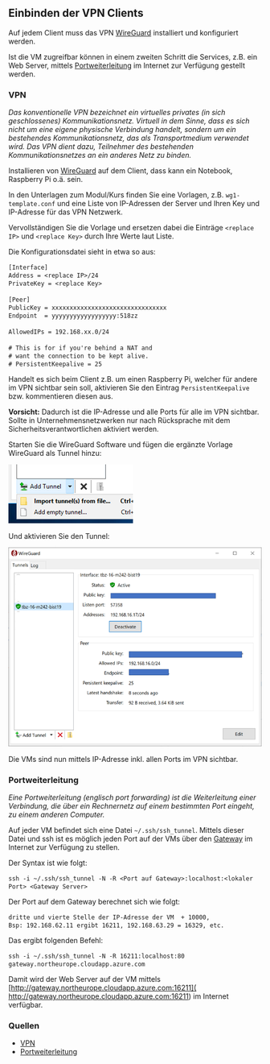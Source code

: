 Einbinden der VPN Clients
-------------------------

Auf jedem Client muss das VPN [WireGuard](https://www.wireguard.com/install/) installiert und konfiguriert werden.

Ist die VM zugreifbar können in einem zweiten Schritt die Services, z.B. ein Web Server, mittels [Portweiterleitung](#portweiterleitung) im Internet zur Verfügung gestellt werden.

### VPN

*Das konventionelle VPN bezeichnet ein virtuelles privates (in sich geschlossenes) Kommunikationsnetz. Virtuell in dem Sinne, dass es sich nicht um eine eigene physische Verbindung handelt, sondern um ein bestehendes Kommunikationsnetz, das als Transportmedium verwendet wird. Das VPN dient dazu, Teilnehmer des bestehenden Kommunikationsnetzes an ein anderes Netz zu binden.*

Installieren von [WireGuard](https://www.wireguard.com/install/) auf dem Client, dass kann ein Notebook, Raspberry Pi o.ä. sein.

In den Unterlagen zum Modul/Kurs finden Sie eine Vorlagen, z.B. `wg1-template.conf` und eine Liste von IP-Adressen der Server und Ihren Key und IP-Adresse für das VPN Netzwerk.

Vervollständigen Sie die Vorlage und ersetzen dabei die Einträge `<replace IP>` und `<replace Key>` durch Ihre Werte laut Liste.

Die Konfigurationsdatei sieht in etwa so aus:

    [Interface]
    Address = <replace IP>/24
    PrivateKey = <replace Key>
    
    [Peer]
    PublicKey = xxxxxxxxxxxxxxxxxxxxxxxxxxxxxxxx
    Endpoint  = yyyyyyyyyyyyyyyyyy:518zz
    
    AllowedIPs = 192.168.xx.0/24
    
    # This is for if you're behind a NAT and
    # want the connection to be kept alive.
    # PersistentKeepalive = 25

Handelt es sich beim Client z.B. um einen Raspberry Pi, welcher für andere im VPN sichtbar sein soll, aktivieren Sie den Eintrag `PersistentKeepalive` bzw. kommentieren diesen aus.

**Vorsicht:** Dadurch ist die IP-Adresse und alle Ports für alle im VPN sichtbar. Sollte in Unternehmensnetzwerken nur nach Rücksprache mit dem Sicherheitsverantwortlichen aktiviert werden.

Starten Sie die WireGuard Software und fügen die ergänzte Vorlage WireGuard als Tunnel hinzu:

![](../images/wireguard-add.png)

Und aktivieren Sie den Tunnel:

![](../images/wireguard-activate.png)

Die VMs sind nun mittels IP-Adresse inkl. allen Ports im VPN sichtbar.

### Portweiterleitung

*Eine Portweiterleitung (englisch port forwarding) ist die Weiterleitung einer Verbindung, die über ein Rechnernetz auf einem bestimmten Port eingeht, zu einem anderen Computer.*

Auf jeder VM befindet sich eine Datei `~/.ssh/ssh_tunnel`. Mittels dieser Datei und ssh ist es möglich jeden Port auf der VMs über den [Gateway](Gateway.md) im Internet zur Verfügung zu stellen.

Der Syntax ist wie folgt:

    ssh -i ~/.ssh/ssh_tunnel -N -R <Port auf Gateway>:localhost:<lokaler Port> <Gateway Server>
    
Der Port auf dem Gateway berechnet sich wie folgt:

    dritte und vierte Stelle der IP-Adresse der VM  + 10000,  
    Bsp: 192.168.62.11 ergibt 16211, 192.168.63.29 = 16329, etc.     
    
Das ergibt folgenden Befehl:

    ssh -i ~/.ssh/ssh_tunnel -N -R 16211:localhost:80 gateway.northeurope.cloudapp.azure.com
    
Damit wird der Web Server auf der VM mittels [http://gateway.northeurope.cloudapp.azure.com:16211]( http://gateway.northeurope.cloudapp.azure.com:16211) im Internet verfügbar.

### Quellen

* [VPN](https://de.wikipedia.org/wiki/Virtual_Private_Network)
* [Portweiterleitung](https://de.wikipedia.org/wiki/Portweiterleitung) 

